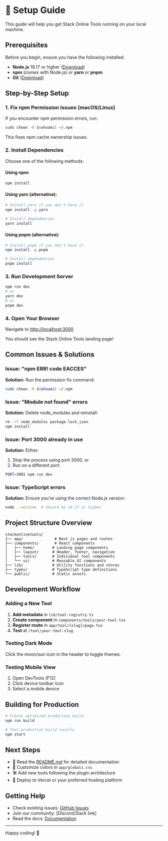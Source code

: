 # 🚀 Setup Guide

This guide will help you get Stack Online Tools running on your local machine.

## Prerequisites

Before you begin, ensure you have the following installed:

- **Node.js** 18.17 or higher ([Download](https://nodejs.org/))
- **npm** (comes with Node.js) or **yarn** or **pnpm**
- **Git** ([Download](https://git-scm.com/))

## Step-by-Step Setup

### 1. Fix npm Permission Issues (macOS/Linux)

If you encounter npm permission errors, run:

```bash
sudo chown -R $(whoami) ~/.npm
```

This fixes npm cache ownership issues.

### 2. Install Dependencies

Choose one of the following methods:

#### Using npm:
```bash
npm install
```

#### Using yarn (alternative):
```bash
# Install yarn if you don't have it
npm install -g yarn

# Install dependencies
yarn install
```

#### Using pnpm (alternative):
```bash
# Install pnpm if you don't have it
npm install -g pnpm

# Install dependencies
pnpm install
```

### 3. Run Development Server

```bash
npm run dev
# or
yarn dev
# or
pnpm dev
```

### 4. Open Your Browser

Navigate to [http://localhost:3000](http://localhost:3000)

You should see the Stack Online Tools landing page!

## Common Issues & Solutions

### Issue: "npm ERR! code EACCES"

**Solution:** Run the permission fix command:
```bash
sudo chown -R $(whoami) ~/.npm
```

### Issue: "Module not found" errors

**Solution:** Delete node_modules and reinstall:
```bash
rm -rf node_modules package-lock.json
npm install
```

### Issue: Port 3000 already in use

**Solution:** Either:
1. Stop the process using port 3000, or
2. Run on a different port:
```bash
PORT=3001 npm run dev
```

### Issue: TypeScript errors

**Solution:** Ensure you're using the correct Node.js version:
```bash
node --version  # Should be 18.17 or higher
```

## Project Structure Overview

```
stackonlinetools/
├── app/              # Next.js pages and routes
├── components/       # React components
│   ├── home/        # Landing page components
│   ├── layout/      # Header, footer, navigation
│   ├── tools/       # Individual tool components
│   └── ui/          # Reusable UI components
├── lib/             # Utility functions and stores
├── types/           # TypeScript type definitions
└── public/          # Static assets
```

## Development Workflow

### Adding a New Tool

1. **Add metadata** in `lib/tool-registry.ts`
2. **Create component** in `components/tools/your-tool.tsx`
3. **Register route** in `app/tool/[slug]/page.tsx`
4. **Test** at `/tool/your-tool-slug`

### Testing Dark Mode

Click the moon/sun icon in the header to toggle themes.

### Testing Mobile View

1. Open DevTools (F12)
2. Click device toolbar icon
3. Select a mobile device

## Building for Production

```bash
# Create optimized production build
npm run build

# Test production build locally
npm start
```

## Next Steps

- 📖 Read the [README.md](README.md) for detailed documentation
- 🎨 Customize colors in `app/globals.css`
- 🛠️ Add new tools following the plugin architecture
- 🚀 Deploy to Vercel or your preferred hosting platform

## Getting Help

- Check existing issues: [GitHub Issues](https://github.com/yourusername/stackonlinetools/issues)
- Join our community: [Discord/Slack link]
- Read the docs: [Documentation](https://docs.stackonlinetools.com)

---

Happy coding! 🎉

